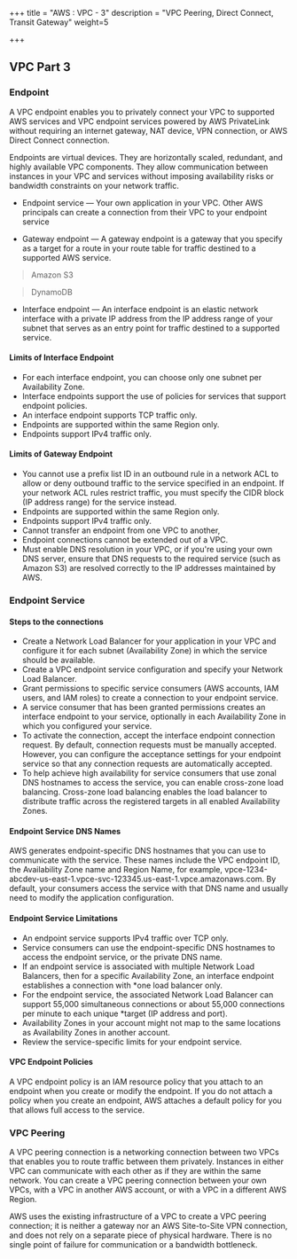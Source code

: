 +++
title = "AWS : VPC - 3"
description = "VPC Peering, Direct Connect, Transit Gateway"
weight=5

+++


## VPC Part 3


### Endpoint

A VPC endpoint enables you to privately connect your VPC to supported AWS services and VPC endpoint services powered by AWS PrivateLink without requiring an internet gateway, NAT device, VPN connection, or AWS Direct Connect connection.

Endpoints are virtual devices. They are horizontally scaled, redundant, and highly available VPC components. They allow communication between instances in your VPC and services without imposing availability risks or bandwidth constraints on your network traffic.



* Endpoint service — Your own application in your VPC. Other AWS principals can create a connection from their VPC to your endpoint service

* Gateway endpoint — A gateway endpoint is a gateway that you specify as a target for a route in your route table for traffic destined to a supported AWS service.

> Amazon S3

> DynamoDB


* Interface endpoint — An interface endpoint is an elastic network interface with a private IP address from the IP address range of your subnet that serves as an entry point for traffic destined to a supported service.


#### Limits of Interface Endpoint

* For each interface endpoint, you can choose only one subnet per Availability Zone.
* Interface endpoints support the use of policies for services that support endpoint policies.
* An interface endpoint supports TCP traffic only.
* Endpoints are supported within the same Region only. 
* Endpoints support IPv4 traffic only.



#### Limits of Gateway Endpoint

* You cannot use a prefix list ID in an outbound rule in a network ACL to allow or deny outbound traffic to the service specified in an endpoint. If your network ACL rules restrict traffic, you must specify the CIDR block (IP address range) for the service instead. 
* Endpoints are supported within the same Region only. 
* Endpoints support IPv4 traffic only.
* Cannot transfer an endpoint from one VPC to another,
* Endpoint connections cannot be extended out of a VPC. 
* Must enable DNS resolution in your VPC, or if you're using your own DNS server, ensure that DNS requests to the required service (such as Amazon S3) are resolved correctly to the IP addresses maintained by AWS. 


### Endpoint Service

#### Steps to the connections

* Create a Network Load Balancer for your application in your VPC and configure it for each subnet (Availability Zone) in which the service should be available. 
* Create a VPC endpoint service configuration and specify your Network Load Balancer.
* Grant permissions to specific service consumers (AWS accounts, IAM users, and IAM roles) to create a connection to your endpoint service.
* A service consumer that has been granted permissions creates an interface endpoint to your service, optionally in each Availability Zone in which you configured your service.
* To activate the connection, accept the interface endpoint connection request. By default, connection requests must be manually accepted. However, you can configure the acceptance settings for your endpoint service so that any connection requests are automatically accepted.
* To help achieve high availability for service consumers that use zonal DNS hostnames to access the service, you can enable cross-zone load balancing. Cross-zone load balancing enables the load balancer to distribute traffic across the registered targets in all enabled Availability Zones.

#### Endpoint Service DNS Names

AWS generates endpoint-specific DNS hostnames that you can use to communicate with the service. These names include the VPC endpoint ID, the Availability Zone name and Region Name, for example, vpce-1234-abcdev-us-east-1.vpce-svc-123345.us-east-1.vpce.amazonaws.com. By default, your consumers access the service with that DNS name and usually need to modify the application configuration. 


#### Endpoint Service Limitations

* An endpoint service supports IPv4 traffic over TCP only.
* Service consumers can use the endpoint-specific DNS hostnames to access the endpoint service, or the private DNS name.
* If an endpoint service is associated with multiple Network Load Balancers, then for a specific Availability Zone, an interface endpoint establishes a connection with *one load balancer only.
* For the endpoint service, the associated Network Load Balancer can support 55,000 simultaneous connections or about 55,000 connections per minute to each unique *target (IP address and port). 
* Availability Zones in your account might not map to the same locations as Availability Zones in another account. 
* Review the service-specific limits for your endpoint service.



#### VPC Endpoint Policies

A VPC endpoint policy is an IAM resource policy that you attach to an endpoint when you create or modify the endpoint. If you do not attach a policy when you create an endpoint, AWS attaches a default policy for you that allows full access to the service. 




### VPC Peering

A VPC peering connection is a networking connection between two VPCs that enables you to route traffic between them privately. Instances in either VPC can communicate with each other as if they are within the same network. You can create a VPC peering connection between your own VPCs, with a VPC in another AWS account, or with a VPC in a different AWS Region.

AWS uses the existing infrastructure of a VPC to create a VPC peering connection; it is neither a gateway nor an AWS Site-to-Site VPN connection, and does not rely on a separate piece of physical hardware. There is no single point of failure for communication or a bandwidth bottleneck.

